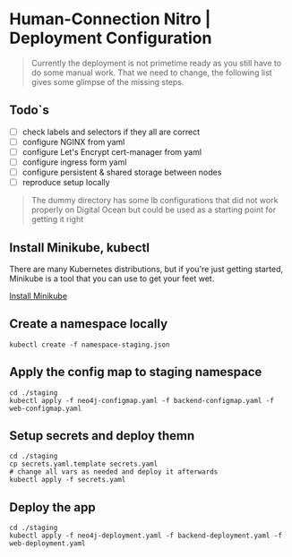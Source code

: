 # Human-Connection Nitro | Deployment Configuration

> Currently the deployment is not primetime ready as you still have to do some manual work. That we need to change, the following list gives some glimpse of the missing steps.

## Todo`s
- [ ] check labels and selectors if they all are correct
- [ ] configure NGINX from yaml
- [ ] configure Let's Encrypt cert-manager from yaml
- [ ] configure ingress form yaml
- [ ] configure persistent & shared storage between nodes
- [ ] reproduce setup locally

> The dummy directory has some lb configurations that did not work properly on Digital Ocean but could be used as a starting point for getting it right

## Install Minikube, kubectl
There are many Kubernetes distributions, but if you're just getting started, Minikube is a tool that you can use to get your feet wet.

[Install Minikube](https://kubernetes.io/docs/tasks/tools/install-minikube/)

## Create a namespace locally
```shell
kubectl create -f namespace-staging.json
```

## Apply the config map to staging namespace
```shell
cd ./staging
kubectl apply -f neo4j-configmap.yaml -f backend-configmap.yaml -f web-configmap.yaml
```

## Setup secrets and deploy themn
```shell
cd ./staging
cp secrets.yaml.template secrets.yaml
# change all vars as needed and deploy it afterwards
kubectl apply -f secrets.yaml
```

## Deploy the app
```shell
cd ./staging
kubectl apply -f neo4j-deployment.yaml -f backend-deployment.yaml -f web-deployment.yaml
```
 